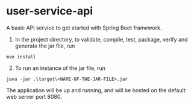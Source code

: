# user-service-api
A basic API service to get started with Spring Boot framework.

1. In the project directory, to validate, compile, test, package, verify and generate the jar file, run
  ```
  mvn install
  ```

2. To run an instance of the jar file, run
  ```
  java -jar .\target\<NAME-OF-THE-JAR-FILE>.jar
  ```

The application will be up and running, and will be hosted on the default web server port 8080.
